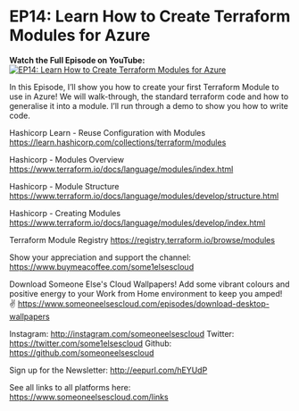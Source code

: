 # EP14: Learn How to Create Terraform Modules for Azure

**Watch the Full Episode on YouTube:** [![EP14: Learn How to Create Terraform Modules for Azure](https://img.youtube.com/vi/o9KD7lLrQvg/default.jpg)](https://www.youtube.com/watch?v=o9KD7lLrQvg)

In this Episode, I’ll show you how to create your first Terraform Module to use in Azure! We will walk-through, the standard terraform code and how to generalise it into a module. I’ll run through a demo to show you how to write code.

Hashicorp Learn - Reuse Configuration with Modules
https://learn.hashicorp.com/collections/terraform/modules

Hashicorp - Modules Overview
https://www.terraform.io/docs/language/modules/index.html

Hashicorp - Module Structure
https://www.terraform.io/docs/language/modules/develop/structure.html

Hashicorp - Creating Modules
https://www.terraform.io/docs/language/modules/develop/index.html

Terraform Module Registry
https://registry.terraform.io/browse/modules

Show your appreciation and support the channel: https://www.buymeacoffee.com/some1elsescloud

Download Someone Else's Cloud Wallpapers! Add some vibrant colours and positive energy to your Work from Home environment to keep you amped! ✌️ https://www.someoneelsescloud.com/episodes/download-desktop-wallpapers

Instagram: http://instagram.com/someoneelsescloud 
Twitter: https://twitter.com/some1elsescloud
Github: https://github.com/someoneelsescloud

Sign up for the Newsletter: http://eepurl.com/hEYUdP

See all links to all platforms here: https://www.someoneelsescloud.com/links